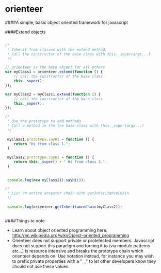 # orienteer
####A simple, basic object oriented framework for javascript

####Extend objects

```javascript

/*
 * Inherit from classes with the extend method.
 * Call the constructor of the base class with this._super(args...)
 */

// orienteer is the base object for all others
var myClass1 = orienteer.extend(function () {
	// call the constructor of the base class
	this._super();
});

var myClass2 = myClass1.extend(function () {
	// call the constructor of the base class
	this._super();
});

/*
 * Use the prototype to add methods
 * Call a method in the the base class with this._super(args...)
 */
 
 myClass1.prototype.sayHi = function () {
 	return "Hi from class 1.";
 }
 
 myClass2.prototype.sayHi = function () {
 	return this._super() + " Hi from class 2.";
 }
 
 
 console.log(new myClass2().sayHi());

/*
 * List an entire ancestor chain with getInheritanceChain
 */
 
 console.log(orienteer.getInheritanceChain(myClass2));
 
 ```

####Things to note
* Learn about object oriented programming here: http://en.wikipedia.org/wiki/Object-oriented_programming
* Orienteer does not support private or protetected members. Javascript does not support this paradigm and forcing it to (via module patterns etc...) is resource intensive and breaks the prototype chain which orienteer depends on. Use notation instead, for instance you may wish to prefix private properties with a "__" to let other developers know they should not use these values